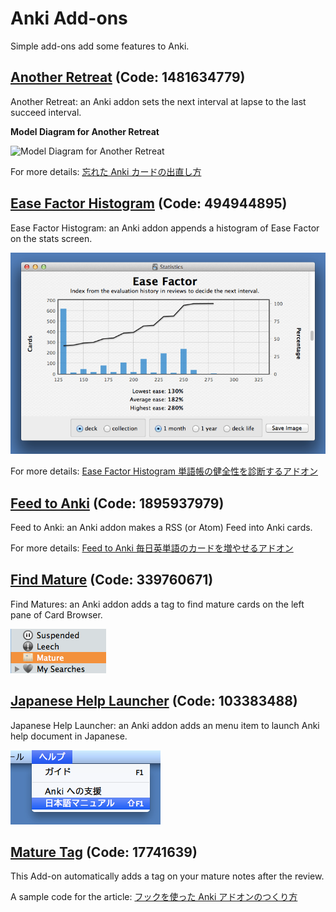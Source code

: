 # Anki Add-ons

Simple add-ons add some features to Anki.

## [Another Retreat](https://ankiweb.net/shared/info/1481634779) (Code: 1481634779)
Another Retreat: an Anki addon sets the next interval at lapse to the last succeed interval.

**Model Diagram for Another Retreat**

![Model Diagram for Another Retreat](http://rs.luminousspice.com/images/Leitner_system.svg)

For more details: [忘れた Anki カードの出直し方](http://rs.luminousspice.com/anki-lapse-management/)

## [Ease Factor Histogram](https://ankiweb.net/shared/info/494944895) (Code: 494944895)
Ease Factor Histogram: an Anki addon appends a histogram of Ease Factor on the stats screen.

![Ease Factor Histogram](ease-factor-hard-en.png)

For more details: [Ease Factor Histogram 単語帳の健全性を診断するアドオン](http://rs.luminousspice.com/addon-ease-factor-histogram/)

## [Feed to Anki](https://ankiweb.net/shared/info/1895937979) (Code: 1895937979)
Feed to Anki: an Anki addon makes a RSS (or Atom) Feed into Anki cards.

For more details: [Feed to Anki 毎日英単語のカードを増やせるアドオン](http://rs.luminousspice.com/addon-feed-to-anki-for-wotd/)

## [Find Mature](https://ankiweb.net/shared/info/339760671) (Code: 339760671)
Find Matures: an Anki addon adds a tag to find mature cards on the left pane of Card Browser.

![mature tag in the pane](mature.png)

## [Japanese Help Launcher](https://ankiweb.net/shared/info/103383488) (Code: 103383488)
Japanese Help Launcher: an Anki addon adds an menu item to launch Anki help document in Japanese.

![select through the help menu](ja_help.png)


## [Mature Tag](https://ankiweb.net/shared/info/17741639) (Code: 17741639)
This Add-on automatically adds a tag on your mature notes after the review.

A sample code for the article: [フックを使った Anki アドオンのつくり方](http://rs.luminousspice.com/how_to_create_anki_add-ons/)
